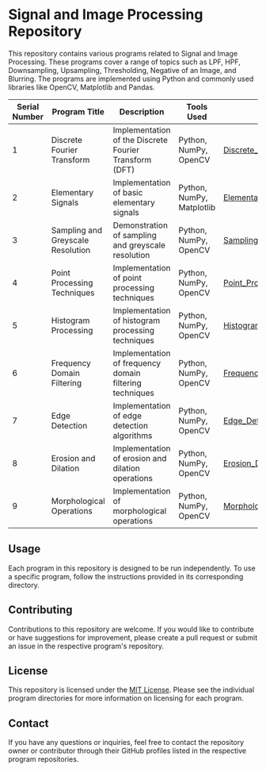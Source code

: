 # Signal and Image Processing Repository

This repository contains various programs related to Signal and Image Processing. These programs cover a range of topics such as LPF, HPF, Downsampling, Upsampling, Thresholding, Negative of an Image, and Blurring. The programs are implemented using Python and commonly used libraries like OpenCV, Matplotlib and Pandas.


| Serial Number | Program Title                    | Description                                                    | Tools Used                 | Repository Link                                                                                    |
|---------------|---------------------------------|----------------------------------------------------------------|----------------------------|----------------------------------------------------------------------------------------------------|
| 1             | Discrete Fourier Transform      | Implementation of the Discrete Fourier Transform (DFT)         | Python, NumPy, OpenCV      | [Discrete_Fourier_Transform](https://github.com/Haleshot/Signal_Image_Processing/tree/main/Discrete_Fourier_Transform) |
| 2             | Elementary Signals              | Implementation of basic elementary signals                     | Python, NumPy, Matplotlib | [Elementary_Signals](https://github.com/Haleshot/Signal_Image_Processing/tree/main/Elementary_Signals)         |
| 3             | Sampling and Greyscale Resolution| Demonstration of sampling and greyscale resolution              | Python, NumPy, OpenCV      | [Sampling_and_Greyscale_Resolution](https://github.com/Haleshot/Signal_Image_Processing/tree/main/Sampling_and_Greyscale_Resolution) |
| 4             | Point Processing Techniques     | Implementation of point processing techniques                  | Python, NumPy, OpenCV      | [Point_Processing_Techniques](https://github.com/Haleshot/Signal_Image_Processing/tree/main/Point_Processing_Techniques) |
| 5             | Histogram Processing            | Implementation of histogram processing techniques              | Python, NumPy, OpenCV      | [Histogram_Processing](https://github.com/Haleshot/Signal_Image_Processing/tree/main/Histogram_Processing)       |
| 6             | Frequency Domain Filtering      | Implementation of frequency domain filtering techniques        | Python, NumPy, OpenCV      | [Frequency_Domain_Filtering](https://github.com/Haleshot/Signal_Image_Processing/tree/main/Frequency_Domain_Filtering) |
| 7             | Edge Detection                  | Implementation of edge detection algorithms                    | Python, NumPy, OpenCV      | [Edge_Detection](https://github.com/Haleshot/Signal_Image_Processing/tree/main/Edge_Detection)                 |
| 8             | Erosion and Dilation            | Implementation of erosion and dilation operations              | Python, NumPy, OpenCV      | [Erosion_Dilation](https://github.com/Haleshot/Signal_Image_Processing/tree/main/Erosion_Dilation)             |
| 9             | Morphological Operations         | Implementation of morphological operations                     | Python, NumPy, OpenCV      | [Morphological_Operations](https://github.com/Haleshot/Signal_Image_Processing/tree/main/Morphological_Operations) |



## Usage

Each program in this repository is designed to be run independently. To use a specific program, follow the instructions provided in its corresponding directory.

## Contributing

Contributions to this repository are welcome. If you would like to contribute or have suggestions for improvement, please create a pull request or submit an issue in the respective program's repository.

## License

This repository is licensed under the [MIT License](https://opensource.org/licenses/MIT). Please see the individual program directories for more information on licensing for each program.

## Contact

If you have any questions or inquiries, feel free to contact the repository owner or contributor through their GitHub profiles listed in the respective program repositories.
